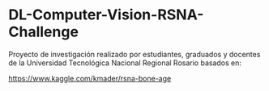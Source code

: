 # DL-Computer-Vision-RSNA-Challenge

Proyecto de investigación realizado por estudiantes, graduados y docentes de la Universidad Tecnológica Nacional Regional Rosario basados en:

https://www.kaggle.com/kmader/rsna-bone-age
